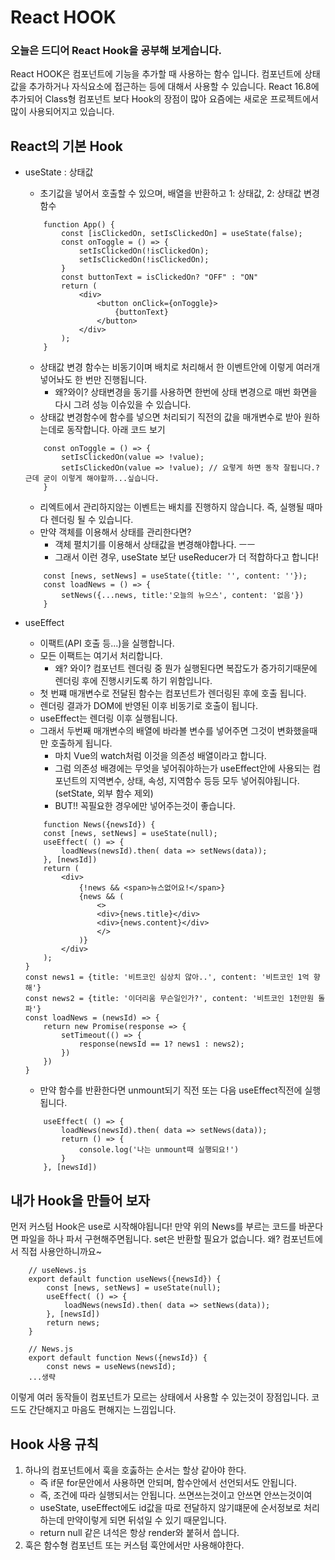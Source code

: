 # React HOOK

### 오늘은 드디어 React Hook을 공부해 보게습니다.
React HOOK은 컴포넌트에 기능을 추가할 때 사용하는 함수 입니다.
컴포넌트에 상태값을 추가하거나 자식요소에 접근하는 등에 대해서 사용할 수 있습니다.
React 16.8에 추가되어 Class형 컴포넌트 보다 Hook의 장점이 많아 요즘에는 새로운 프로젝트에서 많이 사용되어지고 있습니다.

## React의 기본 Hook

- useState : 상태값
    - 초기값을 넣어서 호출할 수 있으며, 배열을 반환하고 1: 상태값, 2: 상태값 변경 함수
    ```
        function App() {
            const [isClickedOn, setIsClickedOn] = useState(false);
            const onToggle = () => {
                setIsClickedOn(!isClickedOn);
                setIsClickedOn(!isClickedOn);
            }
            const buttonText = isClickedOn? "OFF" : "ON"
            return (
                <div>
                    <button onClick={onToggle}>
                        {buttonText}
                    </button>
                </div>
            );
        }
    ```
    - 상태값 변경 함수는 비동기이며 배치로 처리해서 한 이벤트안에 이렇게 여러개 넣어놔도 한 번만 진행됩니다.
        - 왜?와이? 상태변경을 동기를 사용하면 한번에 상태 변경으로 매번 화면을 다시 그려 성능 이슈있을 수 있습니다.
    - 상태값 변경함수에 함수를 넣으면 처리되기 직전의 값을 매개변수로 받아 원하는데로 동작합니다. 아래 코드 보기
    ```
        const onToggle = () => {
            setIsClickedOn(value => !value);
            setIsClickedOn(value => !value); // 요렇게 하면 동작 잘됩니다.? 근데 굳이 이렇게 해야할까...싶습니다.
        }
    ```
    - 리엑트에서 관리하지않는 이벤트는 배치를 진행하지 않습니다. 즉, 실행될 때마다 렌더링 될 수 있습니다.
    - 만약 객체를 이용해서 상태를 관리한다면?
        - 객체 펼치기를 이용해서 상태값을 변경해야합나다. ㅡㅡ
        - 그래서 이런 경우, useState 보단 useReducer가 더 적합하다고 합니다!
    ```
        const [news, setNews] = useState({title: '', content: ''});
        const loadNews = () => {
            setNews({...news, title:'오늘의 뉴으스', content: '없음'})
        }
    ```

- useEffect
    - 이팩트(API 호출 등...)을 실행합니다.
    - 모든 이팩트는 여기서 처리합니다.
        - 왜? 와이? 컴포넌트 렌더링 중 뭔가 실행된다면 복잡도가 증가히기때문에 렌더링 후에 진행시키도록 하기 위함입니다.
    - 첫 번쨰 매개변수로 전달된 함수는 컴포넌트가 렌더링된 후에 호출 됩니다.
    - 렌더링 결과가 DOM에 반영된 이후 비동기로 호출이 됩니다.
    - useEffect는 렌더링 이후 실행됩니다.
    - 그래서 두번째 매개변수의 배열에 바라볼 변수를 넣어주면 그것이 변화했을때만 호출하게 됩니다.
        - 마치 Vue의 watch처럼 이것을 의존성 배열이라고 합니다.
        - 그럼 의존성 배경에는 무엇을 넣어줘야하는가 useEffect안에 사용되는 컴포넌트의 지역변수, 상태, 속성, 지역함수 등등 모두 넣어줘야됩니다. (setState, 외부 함수  제외)
        - BUT!! 꼭필요한 경우에만 넣어주는것이 좋습니다.
    ```
        function News({newsId}) {
        const [news, setNews] = useState(null);
        useEffect( () => {
            loadNews(newsId).then( data => setNews(data));
        }, [newsId])
        return (
            <div>
                {!news && <span>뉴스없어요!</span>}
                {news && (
                    <>
                    <div>{news.title}</div>
                    <div>{news.content}</div>
                    </>
                )}
            </div>
        );
    }
    const news1 = {title: '비트코인 심상치 않아..', content: '비트코인 1억 향해'}
    const news2 = {title: '이더리움 무슨일인가?', content: '비트코인 1천만원 돌파'}
    const loadNews = (newsId) => {
        return new Promise(response => {
            setTimeout(() => {
                response(newsId == 1? news1 : news2);
            })
        })
    }
    ```
    - 만약 함수를 반환한다면 unmount되기 직전 또는 다음 useEffect직전에 실행됩니다.
    ```
        useEffect( () => {
            loadNews(newsId).then( data => setNews(data));
            return () => {
                console.log('나는 unmount때 실행되요!')
            }
        }, [newsId])
    ```

## 내가 Hook을 만들어 보자
먼저 커스텀 Hook은 use로 시작해야됩니다!
만약 위의 News를 부르는 코드를 바꾼다면 파일을 하나 파서 구현해주면됩니다.
set은 반환할 필요가 없습니다. 왜? 컴포넌트에서 직접 사용안하니까요~
```
    // useNews.js
    export default function useNews({newsId}) {
        const [news, setNews] = useState(null);
        useEffect( () => {
            loadNews(newsId).then( data => setNews(data));
        }, [newsId])
        return news;
    }
```

```
    // News.js
    export default function News({newsId}) {
        const news = useNews(newsId);
    ...생략
```

이렇게 여러 동작들이 컴포넌트가 모르는 상태에서 사용할 수 있는것이 장점입니다. 코드도 간단해지고 마음도 편해지는 느낌입니다. 

## Hook 사용 규칙
1. 하나의 컴포넌트에서 훅을 호춣하는 순서는 할상 같아야 한다.
    - 즉 if문 for문안에서 사용하면 안되며, 함수안에서 선언되서도 안됩니다.
    - 즉, 조건에 따라 실행되서는 안됩니다. 쓰면쓰는것이고 안쓰면 안쓰는것이여
    - useState, useEffect에도 id값을 따로 전달하지 않기떄문에 순서정보로 처리하는데 만약이렇게 되면 뒤섞일 수 있기 때문입니다.
    - return null 같은 녀석은 항상 render와 붙혀서 씁니다.
2. 훅은 함수형 컴포넌트 또는 커스텀 훅안에서만 사용해야한다.

